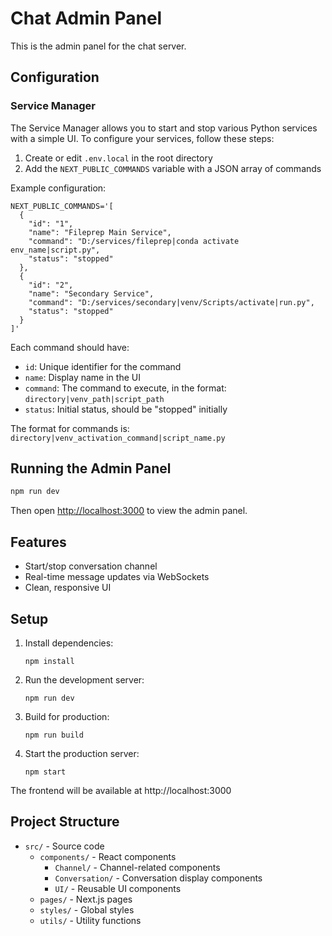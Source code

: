 # Chat Admin Panel

This is the admin panel for the chat server.

## Configuration

### Service Manager

The Service Manager allows you to start and stop various Python services with a simple UI. To configure your services, follow these steps:

1. Create or edit `.env.local` in the root directory
2. Add the `NEXT_PUBLIC_COMMANDS` variable with a JSON array of commands

Example configuration:

```
NEXT_PUBLIC_COMMANDS='[
  {
    "id": "1",
    "name": "Fileprep Main Service",
    "command": "D:/services/fileprep|conda activate env_name|script.py",
    "status": "stopped"
  },
  {
    "id": "2",
    "name": "Secondary Service",
    "command": "D:/services/secondary|venv/Scripts/activate|run.py",
    "status": "stopped"
  }
]'
```

Each command should have:
- `id`: Unique identifier for the command
- `name`: Display name in the UI
- `command`: The command to execute, in the format: `directory|venv_path|script_path`
- `status`: Initial status, should be "stopped" initially

The format for commands is: `directory|venv_activation_command|script_name.py`

## Running the Admin Panel

```bash
npm run dev
```

Then open [http://localhost:3000](http://localhost:3000) to view the admin panel.

## Features

- Start/stop conversation channel
- Real-time message updates via WebSockets
- Clean, responsive UI

## Setup

1. Install dependencies:
   ```
   npm install
   ```

2. Run the development server:
   ```
   npm run dev
   ```

3. Build for production:
   ```
   npm run build
   ```

4. Start the production server:
   ```
   npm start
   ```

The frontend will be available at http://localhost:3000

## Project Structure

- `src/` - Source code
  - `components/` - React components
    - `Channel/` - Channel-related components
    - `Conversation/` - Conversation display components
    - `UI/` - Reusable UI components
  - `pages/` - Next.js pages
  - `styles/` - Global styles
  - `utils/` - Utility functions
